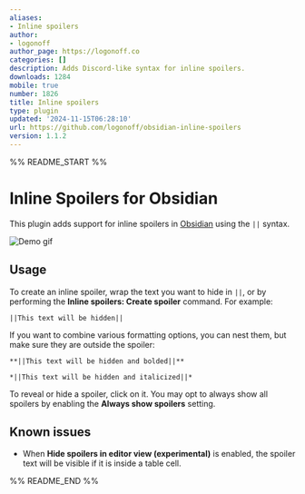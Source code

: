 ```yaml
---
aliases:
- Inline spoilers
author:
- logonoff
author_page: https://logonoff.co
categories: []
description: Adds Discord-like syntax for inline spoilers.
downloads: 1284
mobile: true
number: 1826
title: Inline spoilers
type: plugin
updated: '2024-11-15T06:28:10'
url: https://github.com/logonoff/obsidian-inline-spoilers
version: 1.1.2
---
```


%% README_START %%

# Inline Spoilers for Obsidian
This plugin adds support for inline spoilers in [Obsidian](https://obsidian.md) using the `||` syntax.

![Demo gif](https://i.imgur.com/YyfMuJt.gif)

## Usage
To create an inline spoiler, wrap the text you want to hide in `||`, or by performing the **Inline spoilers: Create spoiler** command. For example:

```
||This text will be hidden||
```

If you want to combine various formatting options, you can nest them, but make sure they are outside the spoiler:

```
**||This text will be hidden and bolded||**

*||This text will be hidden and italicized||*
```

To reveal or hide a spoiler, click on it. You may opt to always show all spoilers by enabling the **Always show spoilers** setting.


## Known issues
- When **Hide spoilers in editor view (experimental)** is enabled, the spoiler text will be visible if it is inside a table cell.


%% README_END %%